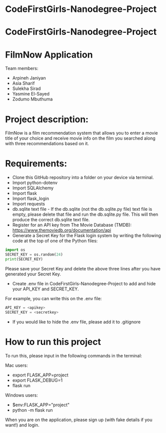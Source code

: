 # CodeFirstGirls-Nanodegree-Project

# CodeFirstGirls-Nanodegree-Project

# FilmNow Application

Team members: 
* Arpineh Janiyan
* Asia Sharif
* Sulekha Sirad
* Yasmine El-Sayed
* Zodumo Mbuthuma

# Project description: 
FilmNow is a film recommendation system that allows you to enter a movie title of your choice and receive movie info on the film you searched along with three recommendations based on it.


# Requirements:

* Clone this GitHub repository into a folder on your device via terminal.
* Import python-dotenv
* Import SQLAlchemy
* Import flask
* Import flask_login
* Import requests 
* db.sqlite text file - If the db.sqlite (not the db.sqlite.py file) text file is empty, please delete that file and run the db.sqlite.py file. This will then produce the correct db.sqlite text file.
* Register for an API key from The Movie Database (TMDB): https://www.themoviedb.org/documentation/api
* Generate a Secret Key for the Flask login system by writing the following code at the top of one of the Python files:
```python
import os 
SECRET_KEY = os.random(24)
print(SECRET_KEY)
```
Please save your Secret Key and delete the above three lines after you have generated your Secret Key.
* Create .env file in CodeFirstGirls-Nanodegree-Project to add and hide your API_KEY and SECRET_KEY. 

For example, you can write this on the .env file:
```python
API_KEY = <apikey>
SECRET_KEY = <secretkey>
```
* If you would like to hide the .env file, please add it to .gitignore


# How to run this project
To run this, please input in the following commands in the terminal:

Mac users:
 * export FLASK_APP=project 
 * export FLASK_DEBUG=1 
 * flask run

Windows users:
 * $env:FLASK_APP="project"
 * python -m flask run

  
When you are on the application, please sign up (with fake details if you want!) and login.
